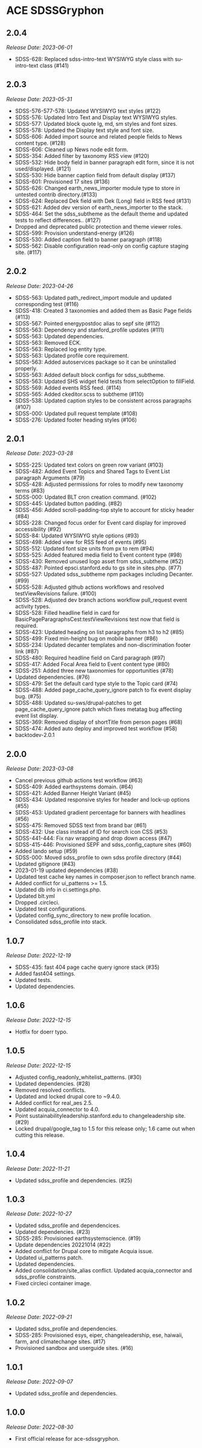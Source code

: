 # ACE SDSSGryphon

2.0.4
--------------------------------------------------------------------------------
_Release Date: 2023-06-01_

- SDSS-628: Replaced sdss-intro-text WYSIWYG style class with su-intro-text class (#141)


2.0.3
--------------------------------------------------------------------------------
_Release Date: 2023-05-31_

- SDSS-576-577-578: Updated WYSIWYG text styles (#122)
- SDSS-576: Updated Intro Text and Display text WYSIWYG styles.
- SDSS-577: Updated block quote lg, md, sm styles and font sizes.
- SDSS-578: Updated the Display text style and font size.
- SDSS-606: Added import source and related people fields to News content type. (#128)
- SDSS-606: Cleaned up News node edit form.
- SDSS-354: Added filter by taxonomy RSS view (#120)
- SDSS-532: Hide body field in banner paragraph edit form, since it is not used/displayed. (#121)
- SDSS-530: Hide banner caption field from default display (#137)
- SDSS-601: Provisioned 17 sites (#136)
- SDSS-626: Changed earth_news_importer module type to store in untested contrib directory.(#133)
- SDSS-624: Replaced Dek field with Dek (Long) field in RSS feed (#131)
- SDSS-621: Added dev version of earth_news_importer to the stack.
- SDSS-464: Set the sdss_subtheme as the default theme and updated tests to reflect differences.. (#127)
- Dropped and deprecated public protection and theme viewer roles.
- SDSS-599: Provision understand-energy (#126)
- SDSS-530: Added caption field to banner paragraph (#118)
- SDSS-562: Disable configuration read-only on config capture staging site. (#117)


2.0.2
--------------------------------------------------------------------------------
_Release Date: 2023-04-26_

- SDSS-563: Updated path_redirect_import module and updated corresponding test (#116)
- SDSS-418: Created 3 taxonomies and added them as Basic Page fields (#113)
- SDSS-567: Pointed energypostdoc alias to sepf site (#112)
- SDSS-563: Dependency and stanford_profile updates (#111)
- SDSS-563: Updated dependencies.
- SDSS-563: Removed ECK.
- SDSS-563: Replaced log entity type.
- SDSS-563: Updated profile core requirement.
- SDSS-563: Added autoservices package so it can be uninstalled properly.
- SDSS-563: Added default block configs for sdss_subtheme.
- SDSS-563: Updated SHS widget field tests from selectOption to fillField.
- SDSS-569: Added events RSS feed. (#114)
- SDSS-565: Added ckeditor.scss to subtheme (#110)
- SDSS-538: Updated caption styles to be consistent across paragraphs (#107)
- SDSS-000: Updated pull request template (#108)
- SDSS-276: Updated footer heading styles (#106)


2.0.1
--------------------------------------------------------------------------------
_Release Date: 2023-03-28_

- SDSS-225: Updated text colors on green row variant (#103)
- SDSS-482: Added Event Topics and Shared Tags to Event List paragraph Arguments (#79)
- SDSS-428: Adjusted permissions for roles to modify new taxonomy terms (#83)
- SDSS-000: Updated BLT cron creation command. (#102)
- SDSS-445: Updated button padding. (#82)
- SDSS-456: Added scroll-padding-top style to account for sticky header (#84)
- SDSS-228: Changed focus order for Event card display for improved accessibility (#92)
- SDSS-84: Updated WYSIWYG style options (#93)
- SDSS-498: Added view for RSS feed of events (#95)
- SDSS-512: Updated font size units from px to rem (#94)
- SDSS-525: Added featured media field to Event content type (#98)
- SDSS-430: Removed unused logo asset from sdss_subtheme (#52)
- SDSS-487: Pointed epsci.stanford.edu to gs site in sites.php. (#77)
- SDSS-527: Updated sdss_subtheme npm packages including Decanter. (#99)
- SDSS-528: Adjusted github actions workflows and resolved testViewRevisions failure. (#100)
- SDSS-528: Adjusted dev branch actions workflow pull_request event activity types.
- SDSS-528: Filled headline field in card for BasicPageParagraphsCest:testViewRevisions test now that field is required.
- SDSS-423: Updated heading on list paragraphs from h3 to h2 (#85)
- SDSS-499: Fixed min-height bug on mobile banner (#86)
- SDSS-234: Updated decanter templates and non-discrimination footer link (#87)
- SDSS-480: Required headline field on Card paragraph (#97)
- SDSS-417: Added Focal Area field to Event content type (#80)
- SDSS-251: Added three new taxonomies for opportunities (#78)
- Updated dependencies. (#76)
- SDSS-479: Set the default card type style to the Topic card (#74)
- SDSS-488: Added page_cache_query_ignore patch to fix event display bug. (#75)
- SDSS-488: Updated su-sws/drupal-patches to get page_cache_query_ignore patch which fixes metatag bug affecting event list display.
- SDSS-369: Removed display of shortTitle from person pages (#68)
- SDSS-474: Added auto deploy and improved test workflow (#58)
- backtodev-2.0.1


2.0.0
--------------------------------------------------------------------------------
_Release Date: 2023-03-08_

- Cancel previous github actions test workflow (#63)
- SDSS-409: Added earthsystems domain. (#64)
- SDSS-421: Added Banner Height Variant (#45)
- SDSS-434: Updated responsive styles for header and lock-up options (#55)
- SDSS-453: Updated gradient percentage for banners with headlines (#56)
- SDSS-475: Removed SDSS text from brand bar (#61)
- SDSS-432: Use class instead of ID for search icon CSS (#53)
- SDSS-441-444: Fix nav wrapping and drop down access (#47)
- SDSS-415-446: Provisioned SEPF and sdss_config_capture sites (#60)
- Added lando setup (#59)
- SDSS-000: Moved sdss_profile to own sdss profile directory (#44)
- Updated gitignore (#43)
- 2023-01-19 updated dependencies (#38)
- Updated test cache key names in composer.json to reflect branch name.
- Added conflict for ui_patterns >= 1.5.
- Updated db info in ci.settings.php.
- Updated blt.yml
- Dropped .circleci.
- Updated test configurations.
- Updated config_sync_directory to new profile location.
- Consolidated sdss_profile into stack.


1.0.7
--------------------------------------------------------------------------------
_Release Date: 2022-12-19_

- SDSS-435: fast 404 page cache query ignore stack (#35)
- Added fast404 settings.
- Updated tests.
- Updated dependencies.


1.0.6
--------------------------------------------------------------------------------
_Release Date: 2022-12-15_

- Hotfix for doerr typo.


1.0.5
--------------------------------------------------------------------------------
_Release Date: 2022-12-15_

- Adjusted config_readonly_whitelist_patterns. (#30)
- Updated dependencies. (#28)
- Removed resolved conflicts.
- Updated and locked drupal core to ~9.4.0.
- Added conflict for real_aes 2.5.
- Updated acquia_connector to 4.0.
- Point sustainabilityleadership.stanford.edu to changeleadership site. (#29)
- Locked drupal/google_tag to 1.5 for this release only; 1.6 came out when cutting this release.


1.0.4
--------------------------------------------------------------------------------
_Release Date: 2022-11-21_

- Updated sdss_profile and dependencies. (#25)


1.0.3
--------------------------------------------------------------------------------
_Release Date: 2022-10-27_

- Updated sdss_profile and dependencices.
- Updated dependencies. (#23)
- SDSS-285: Provisioned earthsystemscience. (#19)
- Update dependencies 20221014 (#22)
- Added conflict for Drupal core to mitigate Acquia issue.
- Updated ui_patterns patch.
- Updated dependencies.
- Added consolidation/site_alias conflict. Updated acquia_connector and sdss_profile constraints.
- Fixed circleci container image.


1.0.2
--------------------------------------------------------------------------------
_Release Date: 2022-09-21_

- Updated sdss_profile and dependencies.
- SDSS-285: Provisioned esys, eiper, changeleadership, ese, haiwaii, farm, and climatechange sites. (#17)
- Provisioned sandbox and userguide sites. (#16)


1.0.1
--------------------------------------------------------------------------------
_Release Date: 2022-09-07_

- Updated sdss_profile and dependencies.


1.0.0
--------------------------------------------------------------------------------
_Release Date: 2022-08-30_

- First official release for ace-sdssgryphon.
